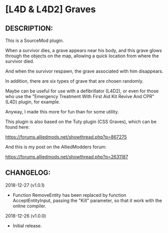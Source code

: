 # [L4D & L4D2] Graves

## DESCRIPTION: 

This is a SourceMod plugin.

When a survivor dies, a grave appears near his body, and this grave glows through the objects on the map, allowing a quick location from where the survivor died. 

And when the survivor respawn, the grave associated with him disappears.

In addition, there are six types of grave that are chosen randomly.

Maybe can be useful for use with a defibrillator (L4D2), or even for those who use the "Emergency Treatment With First Aid Kit Revive And CPR" (L4D) plugin, for example. 

Anyway, I made this more for fun than for some utility.

This plugin is also based on the Tuty plugin (CSS Graves), which can be found here:

https://forums.alliedmods.net/showthread.php?p=867275

And this is my post on the AlliedModders forum:

https://forums.alliedmods.net/showthread.php?p=2631187


## CHANGELOG:

2018-12-27 (v1.0.1)
- Function RemoveEntity has been replaced by function AcceptEntityInput, passing the "Kill" parameter, so that it work with the online compiler.

2018-12-26 (v1.0.0)
- Initial release.
